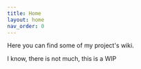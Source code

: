 ```yaml
---
title: Home
layout: home
nav_order: 0
---
```


Here you can find some of my project's wiki.

I know, there is not much, this is a WIP